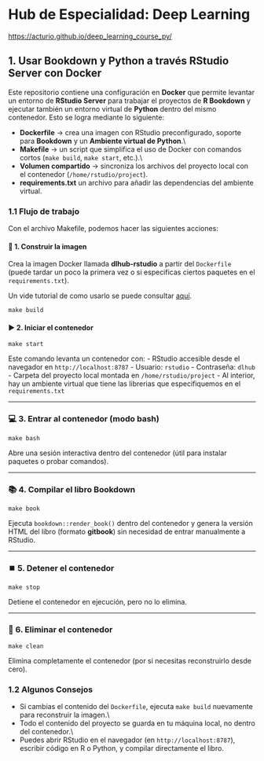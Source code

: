 # Hub de Especialidad: Deep Learning

<https://acturio.github.io/deep_learning_course_py/>

## 1. Usar Bookdown y Python a través RStudio Server con Docker

Este repositorio contiene una configuración en **Docker** que permite levantar un entorno de **RStudio Server** para trabajar el proyectos de **R Bookdown** y ejecutar también un entorno virtual de **Python** dentro del mismo contenedor. Esto se logra mediante lo siguiente:

-   **Dockerfile** → crea una imagen con RStudio preconfigurado, soporte para **Bookdown** y un **Ambiente virtual de Python**.\
-   **Makefile** → un script que simplifica el uso de Docker con comandos cortos (`make build`, `make start`, etc.).\
-   **Volumen compartido** → sincroniza los archivos del proyecto local con el contenedor (`/home/rstudio/project`).
-   **requirements.txt** un archivo para añadir las dependencias del ambiente virtual.

### 1.1 Flujo de trabajo

Con el archivo Makefile, podemos hacer las siguientes acciones:

#### 🔨 1. Construir la imagen

Crea la imagen Docker llamada **dlhub-rstudio** a partir del `Dockerfile` (puede tardar un poco la primera vez o si especificas ciertos paquetes en el `requirements.txt`).

Un vide tutorial de como usarlo se puede consultar [aquí](https://drive.google.com/file/d/1KFbvFchnqvybFSRn0hoeNwkGu_Lr1zzq/view?usp=share_link).

```{bash, eval = F}
make build
```

#### ▶️ 2. Iniciar el contenedor

```{bash, eval = F}
make start
```

Este comando levanta un contenedor con: - RStudio accesible desde el navegador en `http://localhost:8787` - Usuario: `rstudio` - Contraseña: `dlhub` - Carpeta del proyecto local montada en `/home/rstudio/project` - Al interior, hay un ambiente virtual que tiene las librerias que especifiquemos en el `requirements.txt`

------------------------------------------------------------------------

### 💻 3. Entrar al contenedor (modo bash)

```{bash, eval = F}
make bash
```

Abre una sesión interactiva dentro del contenedor (útil para instalar paquetes o probar comandos).

------------------------------------------------------------------------

### 📚 4. Compilar el libro Bookdown

```{bash, eval = F}
make book
```

Ejecuta `bookdown::render_book()` dentro del contenedor y genera la versión HTML del libro (formato **gitbook**) sin necesidad de entrar manualmente a RStudio.

------------------------------------------------------------------------

### ⏹️ 5. Detener el contenedor

```{bash, eval = F}
make stop
```

Detiene el contenedor en ejecución, pero no lo elimina.

------------------------------------------------------------------------

### 🧹 6. Eliminar el contenedor

```{bash, eval = F}
make clean
```

Elimina completamente el contenedor (por si necesitas reconstruirlo desde cero).

### 1.2 Algunos Consejos

-   Si cambias el contenido del `Dockerfile`, ejecuta `make build` nuevamente para reconstruir la imagen.\
-   Todo el contenido del proyecto se guarda en tu máquina local, no dentro del contenedor.\
-   Puedes abrir RStudio en el navegador (en `http://localhost:8787`), escribir código en R o Python, y compilar directamente el libro.
